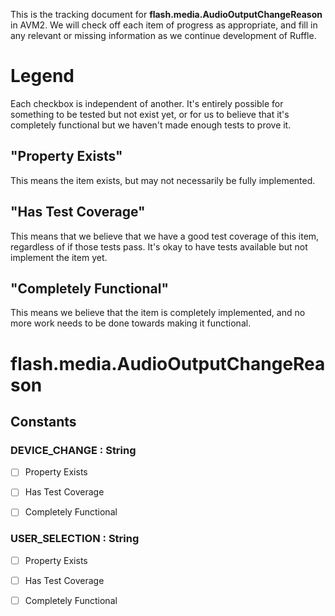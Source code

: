 This is the tracking document for **flash.media.AudioOutputChangeReason** in AVM2. We will check off each item of progress as appropriate, and fill in any relevant or missing information as we continue development of Ruffle.
# Legend

Each checkbox is independent of another. It's entirely possible for something to be tested but not exist yet, or for us to believe that it's completely functional but we haven't made enough tests to prove it.
## "Property Exists"

This means the item exists, but may not necessarily be fully implemented.
## "Has Test Coverage"

This means that we believe that we have a good test coverage of this item, regardless of if those tests pass. It's okay to have tests available but not implement the item yet.
## "Completely Functional"

This means we believe that the item is completely implemented, and no more work needs to be done towards making it functional.
# flash.media.AudioOutputChangeReason
## Constants
### DEVICE_CHANGE : String

* [ ] Property Exists

* [ ] Has Test Coverage

* [ ] Completely Functional


### USER_SELECTION : String

* [ ] Property Exists

* [ ] Has Test Coverage

* [ ] Completely Functional